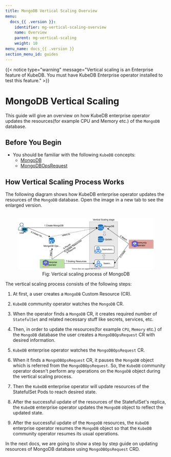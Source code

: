 ```yaml
---
title: MongoDB Vertical Scaling Overview
menu:
  docs_{{ .version }}:
    identifier: mg-vertical-scaling-overview
    name: Overview
    parent: mg-vertical-scaling
    weight: 10
menu_name: docs_{{ .version }}
section_menu_id: guides
---
```


{{< notice type="warning" message="Vertical scaling is an Enterprise feature of KubeDB. You must have KubeDB Enterprise operator installed to test this feature." >}}

# MongoDB Vertical Scaling

This guide will give an overview on how KubeDB enterprise operator updates the resources(for example CPU and Memory etc.) of the `MongoDB` database.

## Before You Begin

- You should be familiar with the following `KubeDB` concepts:
  - [MongoDB](/docs/concepts/databases/mongodb.md)
  - [MongoDBOpsRequest](/docs/concepts/day-2-operations/mongodbopsrequest.md)

## How Vertical Scaling Process Works

The following diagram shows how KubeDB enterprise operator updates the resources of the `MongoDB` database. Open the image in a new tab to see the enlarged version.

<figure align="center">
  <img alt="Vertical scaling process of MongoDB" src="/docs/images/day-2-operation/mongodb/mg-vertical-scaling.svg">
<figcaption align="center">Fig: Vertical scaling process of MongoDB</figcaption>
</figure>

The vertical scaling process consists of the following steps:

1. At first, a user creates a `MongoDB` Custom Resource (CR).

2. `KubeDB` community operator watches the `MongoDB` CR.

3. When the operator finds a `MongoDB` CR, it creates required number of `StatefulSet` and related necessary stuff like secrets, services, etc.

4. Then, in order to update the resources(for example `CPU`, `Memory` etc.) of the `MongoDB` database the user creates a `MongoDBOpsRequest` CR with desired information.

5. `KubeDB` enterprise operator watches the `MongoDBOpsRequest` CR.

6. When it finds a `MongoDBOpsRequest` CR, it pauses the `MongoDB` object which is referred from the `MongoDBOpsRequest`. So, the `KubeDB` community operator doesn't perform any operations on the `MongoDB` object during the vertical scaling process.  

7. Then the `KubeDB` enterprise operator will update resources of the StatefulSet Pods to reach desired state.

8. After the successful update of the resources of the StatefulSet's replica, the `KubeDB` enterprise operator updates the `MongoDB` object to reflect the updated state.

9. After the successful update  of the `MongoDB` resources, the `KubeDB` enterprise operator resumes the `MongoDB` object so that the `KubeDB` community operator resumes its usual operations.

In the next docs, we are going to show a step by step guide on updating resources of MongoDB database using `MongoDBOpsRequest` CRD.